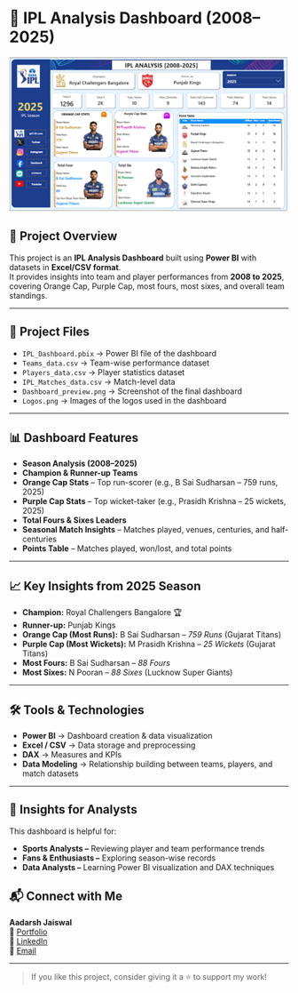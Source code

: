 # 🏏 IPL Analysis Dashboard (2008–2025)

![Dashboard Preview](Dashboard_preview.png) 

## 📌 Project Overview  
This project is an **IPL Analysis Dashboard** built using **Power BI** with datasets in **Excel/CSV format**.  
It provides insights into team and player performances from **2008 to 2025**, covering Orange Cap, Purple Cap, most fours, most sixes, and overall team standings.

---

## 📂 Project Files  
- `IPL_Dashboard.pbix` → Power BI file of the dashboard  
- `Teams_data.csv` → Team-wise performance dataset  
- `Players_data.csv` → Player statistics dataset  
- `IPL_Matches_data.csv` → Match-level data  
- `Dashboard_preview.png` → Screenshot of the final dashboard  
- `Logos.png` → Images of the logos used in the dashboard 
---

## 📊 Dashboard Features  

- **Season Analysis (2008–2025)**  
- **Champion & Runner-up Teams**  
- **Orange Cap Stats** – Top run-scorer (e.g., B Sai Sudharsan – 759 runs, 2025)  
- **Purple Cap Stats** – Top wicket-taker (e.g., Prasidh Krishna – 25 wickets, 2025)  
- **Total Fours & Sixes Leaders**  
- **Seasonal Match Insights** – Matches played, venues, centuries, and half-centuries  
- **Points Table** – Matches played, won/lost, and total points  

---

## 📈 Key Insights from 2025 Season  

- **Champion:** Royal Challengers Bangalore 🏆  
- **Runner-up:** Punjab Kings  
- **Orange Cap (Most Runs):** B Sai Sudharsan – *759 Runs* (Gujarat Titans)  
- **Purple Cap (Most Wickets):** M Prasidh Krishna – *25 Wickets* (Gujarat Titans)  
- **Most Fours:** B Sai Sudharsan – *88 Fours*  
- **Most Sixes:** N Pooran – *88 Sixes* (Lucknow Super Giants)  

---

## 🛠️ Tools & Technologies  

- **Power BI** → Dashboard creation & data visualization  
- **Excel / CSV** → Data storage and preprocessing  
- **DAX** → Measures and KPIs  
- **Data Modeling** → Relationship building between teams, players, and match datasets  

---

## 📢 Insights for Analysts

This dashboard is helpful for:

- **Sports Analysts –** Reviewing player and team performance trends
- **Fans & Enthusiasts –** Exploring season-wise records
- **Data Analysts –**  Learning Power BI visualization and DAX techniques

## 📬 Connect with Me

**Aadarsh Jaiswal**  
🔗 [Portfolio](https://aadarshjaiswalvns.github.io/Data-Analytics-Portfolio)  
💼 [LinkedIn](https://www.linkedin.com/in/aadarsh-jaiswal/)  
📧 [Email](mailto:aadarshjaiswal.vns@gmail.com)

---

> If you like this project, consider giving it a ⭐ to support my work!

